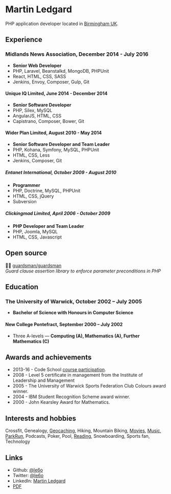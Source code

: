 Martin Ledgard
==============

PHP application developer located in [Birmingham UK][].

## Experience

### Midlands News Association, December 2014 - July 2016
* **Senior Web Developer**
* PHP, Laravel, Beanstalkd, MongoDB, PHPUnit
* React, HTML, CSS, SASS
* Jenkins, Envoy, Composer, Gulp, Git

#### Unique IQ Limited, June 2014 - December 2014
* **Senior Software Developer**
* PHP, Silex, MySQL
* AngularJS, HTML, CSS
* Capistrano, Composer, Bower, Git

#### Wider Plan Limited, August 2010 - May 2014
* **Senior Software Developer and Team Leader**
* PHP, Kohana, Symfony, MySQL, PHPUnit
* HTML, CSS, Less
* Jenkins, Composer, Git

##### Entanet International, October 2009 - August 2010
* **Programmer**
* PHP, Doctrine, MySQL, PHPUnit
* HTML, CSS, jQuery
* Subversion

##### Clickingmad Limited, April 2006 - October 2009
* **PHP Developer and Team Leader**
* PHP, Joomla, MySQL
* HTML, CSS, Javascript

## Open source

:guardsman: [guardsman/guardsman][]  
*Guard clause assertion library to enforce parameter preconditions in PHP*

## Education

### The University of Warwick, October 2002 – July 2005
* **Bachelor of Science with Honours in Computer Science**

#### New College Pontefract, September 2000 – July 2002
* Three A-levels — **Computing (A), Mathematics (A), Further Mathematics (C)**

## Awards and achievements

* 2013-16 - Code School [course participation][code-school].
* 2008 - Level 5 certificate in management from the Institute of Leadership and Management
* 2005 - The University of Warwick Sports Federation Club Colours award winner.
* 2004 - IBM Student Recognition Scheme award winner.
* 2000 - John Kearsley Award for Mathematics.

## Interests and hobbies

Crossfit, Genealogy, [Geocaching][], Hiking, Mountain Biking, [Movies][], [Music][], [ParkRun][],
Podcasts, Poker, Pool, [Reading][], Snowboarding, Sports fan, Technology

## Links

* Github:      [@le6o](http://github.com/le6o)
* Twitter:     [@le6o](http://twitter.com/le6o)
* LinkedIn:    [Martin Ledgard](http://uk.linkedin.com/in/ledgard)
* [PDF](https://gitprint.com/le6o/cv/blob/master/cv.md)

[Birmingham UK]: https://www.google.co.uk/maps/preview/@52.4774376,-1.8636315,11z
[guardsman/guardsman]: https://github.com/guardsman/guardsman
[code-school]: https://www.codeschool.com/users/le6o
[Geocaching]: http://www.geocaching.com/profile/?guid=21ba46f1-442a-459a-9880-8580e1ff9927
[Movies]: http://imdb.com/user/ur3229776
[Music]: http://last.fm/user/le6o
[Parkrun]: http://www.parkrun.org.uk/results/athleteresultshistory/?athleteNumber=147723
[Reading]: https://www.goodreads.com/le6o
